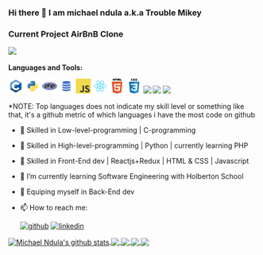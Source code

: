 ### Hi there 👋 I am michael ndula a.k.a Trouble Mikey
### Current Project AirBnB Clone

![](https://github.com/Michaelndula/AirBnB_clone/raw/master/65f4a1dd9c51265f49d0.png?raw=true)

**Languages and Tools:**  

<code><img height="30" src="https://raw.githubusercontent.com/github/explore/80688e429a7d4ef2fca1e82350fe8e3517d3494d/topics/c/c.png"></code>
<code><img height="30" src="https://raw.githubusercontent.com/github/explore/80688e429a7d4ef2fca1e82350fe8e3517d3494d/topics/python/python.png"></code>
<code><img height="30" src="https://raw.githubusercontent.com/github/explore/80688e429a7d4ef2fca1e82350fe8e3517d3494d/topics/php/php.png"></code>
<code><img height="30" src="https://raw.githubusercontent.com/github/explore/80688e429a7d4ef2fca1e82350fe8e3517d3494d/topics/sql/sql.png"></code>
<code><img height="30" src="https://raw.githubusercontent.com/github/explore/80688e429a7d4ef2fca1e82350fe8e3517d3494d/topics/javascript/javascript.png"></code>
<code><img height="30" src="https://raw.githubusercontent.com/github/explore/80688e429a7d4ef2fca1e82350fe8e3517d3494d/topics/react/react.png"></code>
<code><img height="30" src="https://raw.githubusercontent.com/github/explore/80688e429a7d4ef2fca1e82350fe8e3517d3494d/topics/html/html.png"></code>
<code><img height="30" src="https://raw.githubusercontent.com/github/explore/80688e429a7d4ef2fca1e82350fe8e3517d3494d/topics/css/css.png"></code>
<code><img height="30" src="https://code.visualstudio.com/assets/branding/app-icon.png"></code>
<code><img height="30" src="https://mccarter.gallerycdn.vsassets.io/extensions/mccarter/start-git-bash/1.2.1/1499505567572/Microsoft.VisualStudio.Services.Icons.Default"></code>
<code><img height="30" src="https://w7.pngwing.com/pngs/718/7/png-transparent-user-interface-design-figma-computer-software-user-experience-design-web-design-user-interface-design-logo.png"></code>

*NOTE: Top languages does not indicate my skill level or something like that, it's a github metric of which languages i have the most code on github



- 🔭 Skilled in Low-level-programming | C-programming
- 🔭 Skilled in High-level-programming | Python | currently learning PHP
- 🔭 Skilled in Front-End dev | Reactjs+Redux | HTML & CSS | Javascript
- 🌱 I’m currently learning Software Engineering with Holberton School
- 🌱 Equiping myself in Back-End dev
- 📫 How to reach me:

    [<img src='https://cdn.jsdelivr.net/npm/simple-icons@3.0.1/icons/github.svg' alt='github' height='30' color='#fff'>](https://github.com/Michaelndula)  [<img src='https://cdn.jsdelivr.net/npm/simple-icons@3.0.1/icons/linkedin.svg' alt='linkedin' height='30'>](https://www.linkedin.com/in/michael-ndula-bb57ab1b4/)
 
 <a href="https://github.com/Michaelndula/github-readme-stats">
  <img align="center" src="https://github-readme-stats.vercel.app/api?username=Michaelndula&show_icons=true&include_all_commits=true&theme=material-Lighter" alt="Michael Ndula's github stats" />
</a>
<a href="https://github.com/Michaelndula/github-readme-stats">
  <img align="center" src="https://github-readme-stats.vercel.app/api/top-langs/?username=Michaelndula&layout=compact&theme=material-Lighter" />
</a>

<a href="https://github.com/Michaelndula/github-readme-stats">
  <img align="center" src="https://github-readme-stats.vercel.app/api/pin/?username=Michaelndula&repo=Disney-clone&theme=material-Lighter" />
</a>

<a href="https://github.com/Michaelndula/github-readme-stats">
  <img align="center" src="https://github-readme-stats.vercel.app/api/pin/?username=Michaelndula&repo=Netflix-clone&theme=material-Lighter" />
</a>    

<a href="https://github.com/Michaelndula/Michaelndula">
  <img align="center" src="https://github-readme-stats.vercel.app/api/pin/?username=Michaelndula&repo=Pop-portfolio-web&theme=material-Lighter" />
</a>

